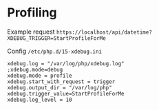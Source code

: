 # Profiling

Example request `https://localhost/api/datetime?XDEBUG_TRIGGER=StartProfileForMe`

Config `/etc/php.d/15-xdebug.ini`

```console
xdebug.log = "/var/log/php/xdebug.log"
;xdebug.mode=debug
xdebug.mode = profile
xdebug.start_with_request = trigger
xdebug.output_dir = "/var/log/php"
xdebug.trigger_value=StartProfileForMe
xdebug.log_level = 10
```
